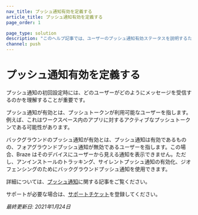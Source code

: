```yaml
---
nav_title: プッシュ通知有効を定義する
article_title: プッシュ通知有効を定義する
page_order: 1

page_type: solution
description: "このヘルプ記事では、ユーザーのプッシュ通知有効ステータスを説明するために使用される 2 つの基本用語を定義します。"
channel: push
---
```


# プッシュ通知有効を定義する

プッシュ通知の初回設定時には、どのユーザーがどのようにメッセージを受信するのかを理解することが重要です。

プッシュ通知が有効とは、プッシュトークンが利用可能なユーザーを指します。例えば、これはワークスペース内のアプリに対するアクティブなプッシュトークンである可能性があります。

バックグラウンドのプッシュ通知が有効とは、プッシュ通知は有効であるものの、フォアグラウンドプッシュ通知が無効であるユーザーを指します。この場合、Braze はそのデバイスにユーザーから見える通知を表示できません。ただし、アンインストールのトラッキング、サイレントプッシュ通知の有効化、ジオフェンシングのためにバックグラウンドプッシュ通知を使用できます。  

詳細については、[プッシュ通知]({{site.baseurl}}/user_guide/message_building_by_channel/push/about)に関する記事をご覧ください。

サポートが必要な場合は、[サポートチケット]({{site.baseurl}}/braze_support/)を登録してください。

_最終更新日: 2021年1月24日_

